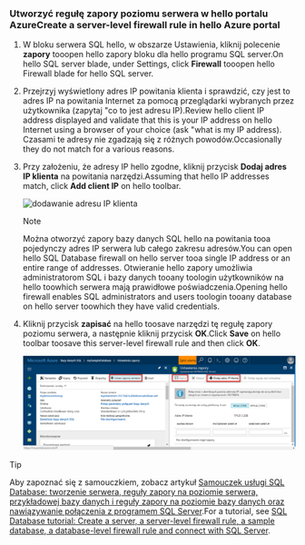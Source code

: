 
<!--
includes/sql-database-create-new-server-firewall-portal.md

Latest Freshness check:  2016-11-28 , rickbyh.

As of circa 2016-04-11, hello following topics might include this include:
articles/sql-database/sql-database-get-started.md
articles/sql-database/sql-database-configure-firewall-settings
articles/sql-data-warehouse-get-started-provision.md

-->
### <a name="create-a-server-level-firewall-rule-in-hello-azure-portal"></a><span data-ttu-id="908c6-101">Utworzyć regułę zapory poziomu serwera w hello portalu Azure</span><span class="sxs-lookup"><span data-stu-id="908c6-101">Create a server-level firewall rule in hello Azure portal</span></span>

1. <span data-ttu-id="908c6-102">W bloku serwera SQL hello, w obszarze Ustawienia, kliknij polecenie **zapory** tooopen hello zapory bloku dla hello programu SQL server.</span><span class="sxs-lookup"><span data-stu-id="908c6-102">On hello SQL server blade, under Settings, click **Firewall** tooopen hello Firewall blade for hello SQL server.</span></span>

    <!-- ![sql server firewall](../articles/sql-database/media/sql-database-get-started/sql-server-firewall.png) -->

2. <span data-ttu-id="908c6-103">Przejrzyj wyświetlony adres IP powitania klienta i sprawdzić, czy jest to adres IP na powitania Internet za pomocą przeglądarki wybranych przez użytkownika (zapytaj "co to jest adresu IP).</span><span class="sxs-lookup"><span data-stu-id="908c6-103">Review hello client IP address displayed and validate that this is your IP address on hello Internet using a browser of your choice (ask "what is my IP address).</span></span> <span data-ttu-id="908c6-104">Czasami te adresy nie zgadzają się z różnych powodów.</span><span class="sxs-lookup"><span data-stu-id="908c6-104">Occasionally they do not match for a various reasons.</span></span>

    <!-- ![your IP address](../articles/sql-database/media/sql-database-get-started/your-ip-address.png) -->

3. <span data-ttu-id="908c6-105">Przy założeniu, że adresy IP hello zgodne, kliknij przycisk **Dodaj adres IP klienta** na powitania narzędzi.</span><span class="sxs-lookup"><span data-stu-id="908c6-105">Assuming that hello IP addresses match, click **Add client IP** on hello toolbar.</span></span>

    ![dodawanie adresu IP klienta](../articles/sql-data-warehouse/media/sql-data-warehouse-get-started-provision/add-client-ip.png)

    > [!NOTE]
    > <span data-ttu-id="908c6-107">Można otworzyć zapory bazy danych SQL hello na powitania tooa pojedynczy adres IP serwera lub całego zakresu adresów.</span><span class="sxs-lookup"><span data-stu-id="908c6-107">You can open hello SQL Database firewall on hello server tooa single IP address or an entire range of addresses.</span></span> <span data-ttu-id="908c6-108">Otwieranie hello zapory umożliwia administratorom SQL i bazy danych tooany toologin użytkowników na hello toowhich serwera mają prawidłowe poświadczenia.</span><span class="sxs-lookup"><span data-stu-id="908c6-108">Opening hello firewall enables SQL administrators and users toologin tooany database on hello server toowhich they have valid credentials.</span></span>
    >

4. <span data-ttu-id="908c6-109">Kliknij przycisk **zapisać** na hello toosave narzędzi tę regułę zapory poziomu serwera, a następnie kliknij przycisk **OK**.</span><span class="sxs-lookup"><span data-stu-id="908c6-109">Click **Save** on hello toolbar toosave this server-level firewall rule and then click **OK**.</span></span>

    ![dodawanie adresu IP klienta](../articles/sql-database/media/sql-database-get-started-portal/server-firewall-rule.png)

> [!Tip]
> <span data-ttu-id="908c6-111">Aby zapoznać się z samouczkiem, zobacz artykuł [Samouczek usługi SQL Database: tworzenie serwera, reguły zapory na poziomie serwera, przykładowej bazy danych i reguły zapory na poziomie bazy danych oraz nawiązywanie połączenia z programem SQL Server](../articles/sql-database/sql-database-get-started.md).</span><span class="sxs-lookup"><span data-stu-id="908c6-111">For a tutorial, see [SQL Database tutorial: Create a server, a server-level firewall rule, a sample database, a database-level firewall rule and connect with SQL Server](../articles/sql-database/sql-database-get-started.md).</span></span>    
>
